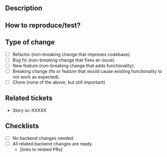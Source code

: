 ## Description

<!-- Please include a summary of the change. -->

## How to reproduce/test?

<!-- Please please provide links or steps which help to check your submission. You can also put any evidence "works for me" here. --> 

## Type of change

-   [ ] Refactor (non-breaking change that improves codebase).
-   [ ] Bug fix (non-breaking change that fixes an issue).
-   [ ] New feature (non-breaking change that adds functionality).
-   [ ] Breaking change (fix or feature that would cause existing functionality to not work as expected).
-   [ ] Chore (none of the above, but still important)

## Related tickets

-   Story sc-XXXXX

## Checklists

-   [ ] No backend changes needed.
-   [ ] All related backend changes are ready.
    -   [links to related PRs]
